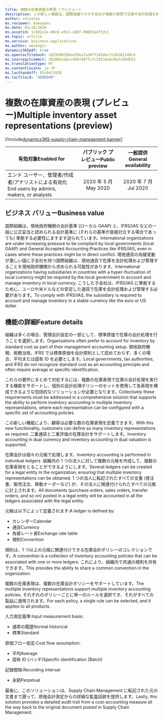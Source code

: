 ```yaml
---
title: 複数の在庫資産の表現 (プレビュー)
description: この新しい機能は、国際組織やその子会社が複数の表現で在庫の会計処理を実行できるようにする包括的なソリューションを提供して、ローカル GAAP と IFRS/IAS の両方に同時に準拠することを可能にします。
author: relnotes
ms.reviewer: kamaybac
ms.date: 02/28/2020
ms.assetid: 1cb92a1e-80cb-e911-a96f-000d3a4f33c1
ms.topic: article
ms.service: business-applications
ms.author: aevengir
dynamics365pdf: true
ms.openlocfilehash: c82569b39bee556a7a34f7143dac7cd5282149c4
ms.sourcegitcommit: 2928661abcc468748ffc7c33516ebc8e3cd5d653
ms.translationtype: HT
ms.contentlocale: ja-JP
ms.lasthandoff: 03/04/2020
ms.locfileid: "3098599"
---
```

# <a name="multiple-inventory-asset-representations-preview"></a><span data-ttu-id="5430b-103">複数の在庫資産の表現 (プレビュー)</span><span class="sxs-lookup"><span data-stu-id="5430b-103">Multiple inventory asset representations (preview)</span></span>
[!include[dynamics365-supply-chain-management banner](../includes/dynamics365-supply-chain-management.md)]

| <span data-ttu-id="5430b-104">有効対象</span><span class="sxs-lookup"><span data-stu-id="5430b-104">Enabled for</span></span>    |  <span data-ttu-id="5430b-105">パブリック プレビュー</span><span class="sxs-lookup"><span data-stu-id="5430b-105">Public preview</span></span> | <span data-ttu-id="5430b-106">一般提供</span><span class="sxs-lookup"><span data-stu-id="5430b-106">General availability</span></span> | 
| ---------- | :----------: |:----------: |
|<span data-ttu-id="5430b-107">エンド ユーザー、管理者/作成者/アナリストによる有効化</span><span class="sxs-lookup"><span data-stu-id="5430b-107">End users by admins, makers, or analysts</span></span>|<span data-ttu-id="5430b-108">2020 年 5 月</span><span class="sxs-lookup"><span data-stu-id="5430b-108">May 2020</span></span>| <span data-ttu-id="5430b-109">2020 年 7 月</span><span class="sxs-lookup"><span data-stu-id="5430b-109">Jul 2020</span></span>|


## <a name="business-value"></a><span data-ttu-id="5430b-110">ビジネス バリュー</span><span class="sxs-lookup"><span data-stu-id="5430b-110">Business value</span></span>
<!-- bv start -->
<span data-ttu-id="5430b-111">国際組織は、現地政府機関の会計基準 (ローカル GAAP) と、IFRS/IAS などの一般に公正妥当と認められる会計基準に (それらの基準が直接対立する場合であっても) 準拠する必要性にますます迫られています。</span><span class="sxs-lookup"><span data-stu-id="5430b-111">International organizations are under increasing pressure to be compliant by local governments (local GAAP) and General Accepted Accounting Practices like IFRS/IAS, even in cases where these practices might be in direct conflict.</span></span> <span data-ttu-id="5430b-112">現地通貨の為替変動が激しい国に子会社を持つ国際組織は、現地通貨で在庫を会計処理および管理することを現地政府機関から求められる可能性があります。</span><span class="sxs-lookup"><span data-stu-id="5430b-112">International organizations having subsidiaries in countries with a hyper-fluctuation of local currency might be required by the local government to account and manage inventory in local currency.</span></span> <span data-ttu-id="5430b-113">こうした子会社は、IFRS/IAS に準拠するために、ユーロや米ドルなどの安定した通貨で在庫を会計処理および管理する必要があります。</span><span class="sxs-lookup"><span data-stu-id="5430b-113">To comply with IFRS/IAS, the subsidiary is required to account and manage inventory in a stable currency like the euro or US dollar.</span></span>
<!-- bv end -->



## <a name="feature-details"></a><span data-ttu-id="5430b-114">機能の詳細</span><span class="sxs-lookup"><span data-stu-id="5430b-114">Feature details</span></span>
<!--feature detail start -->
<span data-ttu-id="5430b-115">組織は多くの場合、管理会計設定の一部として、標準原価で在庫の会計処理を行うことを選択します。</span><span class="sxs-lookup"><span data-stu-id="5430b-115">Organizations often prefer to account for inventory by standard cost as part of their management accounting setup.</span></span> <span data-ttu-id="5430b-116">現地政府機関、税務当局、IFRS では標準原価を会計原則として認めておらず、多くの場合、平均または固有 ID を必要とします。</span><span class="sxs-lookup"><span data-stu-id="5430b-116">Local governments, tax authorities, and IFRS do not recognize standard cost as an accounting principle and often require average or specific identification.</span></span>

<span data-ttu-id="5430b-117">これらの要件にまとめて対処するには、複数の在庫表現で在庫の会計処理を実行する機能をサポートし、個別の会計処理ポリシーのセットを使用して各表現を構成できるような包括的なソリューションが必要となります。</span><span class="sxs-lookup"><span data-stu-id="5430b-117">Collectively these requirements must be addressed in a comprehensive solution that supports the ability to perform inventory accounting in multiple inventory representations, where each representation can be configured with a specific set of accounting policies.</span></span>

<span data-ttu-id="5430b-118">この新しい機能により、顧客は必要な数の在庫表現を定義できます。</span><span class="sxs-lookup"><span data-stu-id="5430b-118">With this new functionality, customers can define as many inventory representations as required.</span></span> <span data-ttu-id="5430b-119">二重通貨と二重評価の在庫会計をサポートします。</span><span class="sxs-lookup"><span data-stu-id="5430b-119">Inventory accounting in dual currency and inventory accounting in dual valuation is supported.</span></span>

<span data-ttu-id="5430b-120">在庫会計は個々の元帳で処理します。</span><span class="sxs-lookup"><span data-stu-id="5430b-120">Inventory accounting is performed in individual ledgers.</span></span> <span data-ttu-id="5430b-121">組織内の 1 つの法人に対して複数の元帳を作成して、複数の在庫表現をとることができるようにします。</span><span class="sxs-lookup"><span data-stu-id="5430b-121">Several ledgers can be created for a legal entity in the organization, ensuring that multiple inventory representations can be obtained.</span></span> <span data-ttu-id="5430b-122">1 つの法人に転記されたすべての文書 (発注書、販売注文、移動オーダーなど) が、その法人に関連付けられたすべての元帳に計上されます。</span><span class="sxs-lookup"><span data-stu-id="5430b-122">All documents (purchase orders, sales orders, transfer orders, and so on) posted in a legal entity will be accounted in all the ledgers associated with the legal entity.</span></span>

<span data-ttu-id="5430b-123">元帳は以下によって定義されます:</span><span class="sxs-lookup"><span data-stu-id="5430b-123">A ledger is defined by:</span></span> 

- <span data-ttu-id="5430b-124">カレンダー</span><span class="sxs-lookup"><span data-stu-id="5430b-124">Calendar</span></span>
- <span data-ttu-id="5430b-125">通貨</span><span class="sxs-lookup"><span data-stu-id="5430b-125">Currency</span></span>
- <span data-ttu-id="5430b-126">為替レート表</span><span class="sxs-lookup"><span data-stu-id="5430b-126">Exchange rate table</span></span>
- <span data-ttu-id="5430b-127">規則</span><span class="sxs-lookup"><span data-stu-id="5430b-127">Convention</span></span>

<span data-ttu-id="5430b-128">規則は、1 つ以上の元帳に関連付けできる在庫会計ポリシーのコレクションです。</span><span class="sxs-lookup"><span data-stu-id="5430b-128">A convention is a collection of inventory accounting policies that can be associated with one or more ledgers.</span></span> <span data-ttu-id="5430b-129">これにより、組織内で共通の規則を共有できます。</span><span class="sxs-lookup"><span data-stu-id="5430b-129">This provides the ability to share a common convention in the organization.</span></span>

<span data-ttu-id="5430b-130">複数の在庫表現は、複数の在庫会計ポリシーをサポートしています。</span><span class="sxs-lookup"><span data-stu-id="5430b-130">The multiple inventory representations support multiple inventory accounting policies.</span></span> <span data-ttu-id="5430b-131">それぞれのポリシーごとに単一のルールを選択でき、それがすべての製品に適用されます。</span><span class="sxs-lookup"><span data-stu-id="5430b-131">For each policy, a single rule can be selected, and it applies to all products.</span></span>

<span data-ttu-id="5430b-132">入力測定基準:</span><span class="sxs-lookup"><span data-stu-id="5430b-132">Input measurement basis:</span></span>

- <span data-ttu-id="5430b-133">通常の履歴</span><span class="sxs-lookup"><span data-stu-id="5430b-133">Normal historical</span></span>
- <span data-ttu-id="5430b-134">標準</span><span class="sxs-lookup"><span data-stu-id="5430b-134">Standard</span></span>

<span data-ttu-id="5430b-135">原価フロー仮定:</span><span class="sxs-lookup"><span data-stu-id="5430b-135">Cost flow assumption:</span></span>

- <span data-ttu-id="5430b-136">平均</span><span class="sxs-lookup"><span data-stu-id="5430b-136">Average</span></span>
- <span data-ttu-id="5430b-137">固有 ID (バッチ)</span><span class="sxs-lookup"><span data-stu-id="5430b-137">Specific identification (Batch)</span></span>

<span data-ttu-id="5430b-138">記録間隔:</span><span class="sxs-lookup"><span data-stu-id="5430b-138">Recording interval:</span></span>

- <span data-ttu-id="5430b-139">永続</span><span class="sxs-lookup"><span data-stu-id="5430b-139">Perpetual</span></span>

<span data-ttu-id="5430b-140">最後に、このソリューションは、Supply Chain Management に転記された元の文書まで遡って、原価会計測定からの詳細な監査証跡を提供します。</span><span class="sxs-lookup"><span data-stu-id="5430b-140">Lastly, this solution provides a detailed audit trail from a cost-accounting measure all the way back to the original document posted in Supply Chain Management.</span></span>
<!--feature detail end -->









